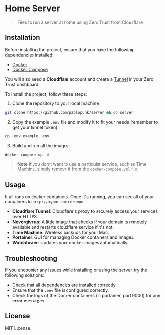 # Home Server

> Files to run a server at home using Zero Trust from Cloudflare

## Installation

Before installing the project, ensure that you have the following dependencies installed:

- [Docker](https://www.docker.com/)
- [Docker Compose](https://docs.docker.com/compose/)

You will also need a **Cloudflare** account and create a [Tunnel](https://www.cloudflare.com/products/tunnel/) in your Zero Trust dashboard.

To install the project, follow these steps:

1. Clone the repository to your local machine.

``` bash
git clone https://github.com/pablopunk/server && cd server
```

2. Copy the example `.env` file and modify it to fit your needs (remember to get your tunnel token).

``` bash
cp .env.example .env
```

3. Build and run all the images:

``` bash
docker-compose up -d
```

> **Note**
> If you don't want to use a particular service, such as Time Machine, simply remove it from the `docker-compose.yml` file.


## Usage

It all runs on docker containers. Once it's running, you can see all of your containers in `http://<your-host>:9000`

- **Cloudflare Tunnel**: Cloudflare's proxy to securely access your services over HTTPS.
- **Nevergiveup**: A little image that checks if your domain is remotely available and restarts cloudflare service if it's not.
- **Time Machine**: Wireless backups for your Mac.
- **Portainer**: GUI for managing Docker containers and images.
- **Watchtower**: Updates your docker images automatically.

## Troubleshooting

If you encounter any issues while installing or using the server, try the following solutions:

- Check that all dependencies are installed correctly.
- Ensure that the `.env` file is configured correctly.
- Check the logs of the Docker containers (in portainer, port 9000) for any error messages.

## License

MIT License

